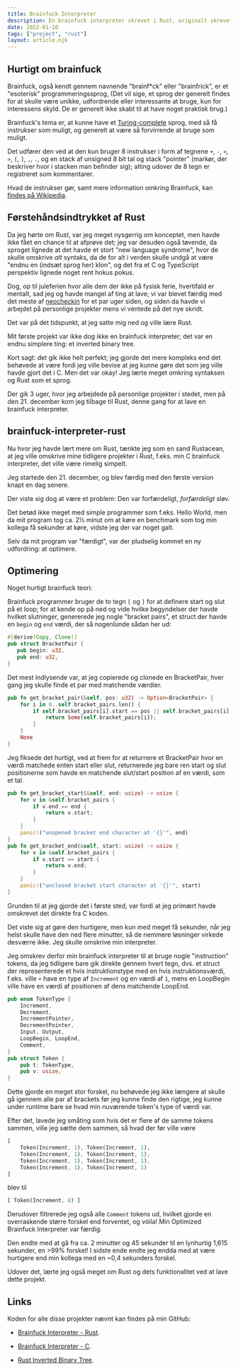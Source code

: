 ```yaml
---
title: Brainfuck Interpreter
description: En brainfuck interpreter skrevet i Rust, originalt skrevet i C.
date: 2022-01-10
tags: ["project", "rust"]
layout: article.njk
---
```


## Hurtigt om brainfuck

Brainfuck, også kendt gennem navnende "brainf\*ck" eller "brainfrick", er et "esoterisk" programmeringssprog, (Det vil sige, et sprog der generelt findes for at skulle være unikke, udfordrende eller interessante at bruge, kun for interessens skyld. De er generelt ikke skabt til at have noget praktisk brug.)

Brainfuck's tema er, at kunne have et [Turing-complete](https://en.wikipedia.org/wiki/Turing_completeness) sprog, med så få instrukser som muligt, og generelt at være så forvirrende at bruge som muligt.

Det udfører den ved at den kun bruger 8 instrukser i form af tegnene `+`, `-`, `<`, `>`, `[`, `]`, `,`, `.`, og en stack af unsigned 8 bit tal og stack "pointer" (markør, der beskriver hvor i stacken man befinder sig); alting udover de 8 tegn er registreret som kommentarer.

Hvad de instrukser gør, samt mere information omkring Brainfuck, kan [findes på Wikipedia](https://en.wikipedia.org/wiki/Brainfuck).

## Førstehåndsindtrykket af Rust

Da jeg hørte om Rust, var jeg meget nysgerrig om konceptet, men havde ikke fået en chance til at afprøve det; jeg var desuden også tøvende, da sproget lignede at det havde et stort "new language syndrome", hvor de skulle omskrive *alt* syntaks, da de for alt i verden skulle undgå at være "endnu en (indsæt sprog her) klon", og det fra et C og TypeScript perspektiv lignede noget rent hokus pokus.

Dog, op til juleferien hvor alle dem der ikke på fysisk ferie, hvertifald er mentalt, sad jeg og havde mangel af ting at lave; vi var blevet færdig med det meste af [neocheckin](/projects/neocheckin) for et par uger siden, og siden da havde vi arbejdet på personlige projekter mens vi ventede på det nye skridt.

Det var på det tidspunkt, at jeg satte mig ned og ville lære Rust.

Mit første projekt var ikke dog ikke en brainfuck interpreter; det var en endnu simplere ting: et inverted binary tree.

Kort sagt: det gik ikke helt perfekt; jeg gjorde det mere kompleks end det behøvede at være fordi jeg ville bevise at jeg kunne gøre det som jeg ville havde gjort det i C. Men det var okay! Jeg lærte meget omkring syntaksen og Rust som et sprog.

Der gik 3 uger, hvor jeg arbejdede på personlige projekter i stedet, men på den 21. december kom jeg tilbage til Rust, denne gang for at lave en brainfuck interpreter.

## brainfuck-interpreter-rust

Nu hvor jeg havde lært mere om Rust, tænkte jeg som en sand Rustacean, at jeg ville omskrive mine tidligere projekter i Rust, f.eks. min C brainfuck interpreter, det ville være rimelig simpelt.

Jeg startede den 21. december, og blev færdig med den første version knapt en dag senere.

Der viste sig dog at være et problem: Den var forfærdeligt, *forfærdeligt* sløv.

Det betød ikke meget med simple programmer som f.eks. Hello World, men da mit program tog ca. 2½ minut om at køre en benchmark som tog min kollega få sekunder at køre, vidste jeg der var noget galt.

Selv da mit program var "færdigt", var der pludselig kommet en ny udfordring: at optimere.

## Optimering

Noget hurtigt brainfuck teori:

Brainfuck programmer bruger de to tegn `[` og `]` for at definere start og slut på et loop; for at kende op på ned og vide hvilke begyndelser der havde hvilket slutninger, genererede jeg nogle "bracket pairs", et struct der havde en `begin` og `end` værdi, der så nogenlunde sådan her ud:

```rust
#[derive(Copy, Clone)]
pub struct BracketPair {
   pub begin: u32,
   pub end: u32,
}
```
Det mest indlysende var, at jeg copierede og clonede en BracketPair, hver gang jeg skulle finde et par med matchende værdier.

```rust
pub fn get_bracket_pair(&self, pos: u32) -> Option<BracketPair> {
    for i in 0..self.bracket_pairs.len() {
        if self.bracket_pairs[i].start == pos || self.bracket_pairs[i].end == pos {
            return Some(self.bracket_pairs[i]);
        }
    }
    None
}
```

Jeg fiksede det hurtigt, ved at frem for at returnere et BracketPair hvor en værdi matchede enten start eller slut, returnerede jeg bare ren start og slut positionerne som havde en matchende slut/start position af en værdi, som et tal.

```rust
pub fn get_bracket_start(&self, end: usize) -> usize {
    for v in &self.bracket_pairs {
        if v.end == end {
            return v.start;
        }
    }
    panic!("unopened bracket end character at '{}'", end)
}
pub fn get_bracket_end(&self, start: usize) -> usize {
    for v in &self.bracket_pairs {
        if v.start == start {
            return v.end;
        }
    }
    panic!("unclosed bracket start character at '{}'", start)
}
```

Grunden til at jeg gjorde det i første sted, var fordi at jeg primært havde omskrevet det direkte fra C koden.

Det viste sig at gøre den hurtigere, men kun med meget få sekunder, når jeg helst skulle have den ned flere minutter, så de nemmere løsninger virkede desværre ikke. Jeg skulle omskrive min interpreter.

Jeg omskrev derfor min brainfuck interpreter til at bruge nogle "instruction" tokens, da jeg tidligere bare gik direkte gennem hvert tegn, dvs. et struct der representerede et hvis instruktionstype med en hvis instruktionsværdi, f.eks. ville `+` have en type af `Increment` og en værdi af `1`, mens en LoopBegin ville have en værdi af positionen af dens matchende LoopEnd.

```rust
pub enum TokenType {
    Increment, 
    Decrement,
    IncrementPointer,
    DecrementPointer,
    Input, Output,
    LoopBegin, LoopEnd,
    Comment,
}
pub struct Token {
    pub t: TokenType,
    pub v: usize,
}
```

Dette gjorde en meget stor forskel, nu behøvede jeg ikke længere at skulle gå igennem alle par af brackets før jeg kunne finde den rigtige, jeg kunne under runtime bare se hvad min nuværende token's type of værdi var.

Efter det, lavede jeg småting som hvis det er flere af de samme tokens sammen, ville jeg sætte dem sammen, så hvad der før ville være
```rust
[ 
    Token(Increment, 1), Token(Increment, 1), 
    Token(Increment, 1), Token(Increment, 1), 
    Token(Increment, 1), Token(Increment, 1), 
    Token(Increment, 1), Token(Increment, 1)
]
```
blev til
```rust
[ Token(Increment, 8) ]
```

Derudover filtrerede jeg også alle `Comment` tokens ud, hvilket gjorde en overraskende større forskel end forventet, og vóila! Min Optimized Brainfuck Interpreter var færdig.

Den endte med at gå fra ca. 2 minutter og 45 sekunder til en lynhurtig 1,615 sekunder, en >99% forskel! I sidste ende endte jeg endda med at være hurtigere end min kollega med en ~0,4 sekunders forskel.

Udover det, lærte jeg også meget om Rust og dets funktionalitet ved at lave dette projekt.

## Links

Koden for alle disse projekter nævnt kan findes på min GitHub:

- [Brainfuck Interpreter - Rust](https://github.com/camper0008/brainfuck-interpreter-rust).

- [Brainfuck Interpreter - C](https://github.com/camper0008/brainfuck-interpreter-c).

- [Rust Inverted Binary Tree](https://github.com/camper0008/inverted-binary-tree-rust).

